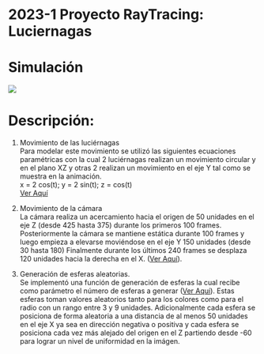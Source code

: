 # 2023-1 Proyecto RayTracing: Luciernagas

# Simulación
![](https://github.com/angelmotta/2023-1-RayTracing/blob/main/simulacion/proyecto-740-v2_AngelMotta.gif)

# Descripción:
1. Movimiento de las luciérnagas\
Para modelar este movimiento se utilizó las siguientes ecuaciones paramétricas con la cual 2 luciérnagas realizan un movimiento circular y en el plano XZ y otras 2 realizan un movimiento en el eje Y tal como se muestra en la animación.\
x = 2 cos(t); 
y = 2 sin(t);
z = cos(t)\
[Ver Aquí](https://github.com/angelmotta/2023-1-RayTracing/blob/89c4eed76a19569694ce4b7ed6884e7370a02d49/main.cpp#L206)

2. Movimiento de la cámara\
   La cámara realiza un acercamiento hacia el origen de 50 unidades en el eje Z (desde 425 hasta 375) durante los primeros 100 frames.
   Posteriormente la cámara se mantiene estática durante 100 frames y luego empieza a elevarse moviéndose en el eje Y 150 unidades (desde 30 hasta 180)
   Finalmente durante los últimos 240 frames se desplaza 120 unidades hacia la derecha en el X. ([Ver Aquí](https://github.com/angelmotta/2023-1-RayTracing/blob/8da7f54661629aba0893d3a736f24d7329b3f68d/main.cpp#L229)).


3. Generación de esferas aleatorias.\
   Se implementó una función de generación de esferas la cual recibe como parámetro el número de esferas a generar ([Ver Aquí](https://github.com/angelmotta/2023-1-RayTracing/blob/8da7f54661629aba0893d3a736f24d7329b3f68d/main.cpp#L256)).
Estas esferas toman valores aleatorios tanto para los colores como para el radio con un rango entre 3 y 9 unidades. Adicionalmente cada esfera se posiciona de forma aleatoria a una distancia de al menos 50 unidades en el eje X ya sea en dirección negativa o positiva y cada esfera se posiciona cada vez más alejado del origen en el Z partiendo desde -60 para lograr un nivel de uniformidad en la imágen.